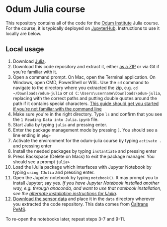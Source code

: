 # Odum Julia course

This repository contains all of the code for the [Odum Institute](https://odum.unc.edu) Julia course. For the course, it is typically deployed on [JupyterHub](https://jupyter.org/hub). Instructions to use it locally are below.

## Local usage

1. Download [Julia](https://julialang.org).
2. Download this code repository and extract it, either [as a ZIP](https://github.com/mattwigway/odum-julia/archive/refs/heads/main.zip) or via Git if you're familiar with it.
3. Open a command prompt. On Mac, open the Terminal application. On Windows, open CMD, PowerShell or WSL. Use the `cd` command to navigate to the directory where you extracted the zip, e.g. `cd ~/Downloads/odum-julia` or `cd C:\Users\username\Downloads\odum-julia`, replacing with the correct paths and putting double quotes around the path if it contains special characters. [This guide should get you started if you're not familiar with the command line](https://developer.mozilla.org/en-US/docs/Learn/Tools_and_testing/Understanding_client-side_tools/Command_line)
4. Make sure you're in the right directory. Type `ls` and confirm that you see the `1 Reading Data into Julia.ipynb` file.
5. Start Julia by typing `julia` and pressing enter.
6. Enter the package management mode by pressing `]`. You should see a line ending in `pkg>`
7. Activate the environment for the odum-julia course by typing `activate .` and pressing enter
8. Install the needed packages by typing `instantiate` and pressing enter
9. Press Backspace (Delete on Macs) to exit the package manager. You should see a prompt `julia>`
10. Load the IJulia package which interfaces with Jupyter Notebook by typing `using IJulia` and pressing enter.
11. Open the Jupyter notebook by typing `notebook()`. It may prompt you to install Jupyter; say yes. _If you have Jupyter Notebook installed another way, e.g. through anaconda, and want to use that notebook installation, see the [alternate installation instructions for IJulia](https://julialang.github.io/IJulia.jl/stable/manual/installation/)_.
12. [Download the sensor data](https://files.indicatrix.org/bay_area_freeways.csv) and place it in the `data` directory wherever you extracted the code repository. This data comes from [Caltrans PeMS](https://pems.dot.ca.gov/).

To re-open the notebooks later, repeat steps 3-7 and 9-11.
